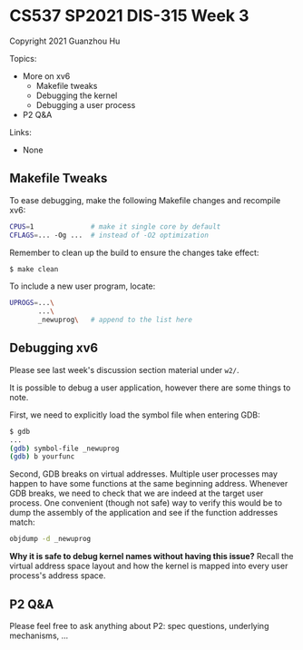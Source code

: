 # CS537 SP2021 DIS-315 Week 3

Copyright 2021 Guanzhou Hu

Topics:

- More on xv6
    - Makefile tweaks
    - Debugging the kernel
    - Debugging a user process
- P2 Q&A

Links:

- None

## Makefile Tweaks

To ease debugging, make the following Makefile changes and recompile xv6:

```bash
CPUS=1              # make it single core by default
CFLAGS=... -Og ...  # instead of -O2 optimization
```

Remember to clean up the build to ensure the changes take effect:

```bash
$ make clean
```

To include a new user program, locate:

```bash
UPROGS=...\
       ...\
       _newuprog\   # append to the list here
```

## Debugging xv6

Please see last week's discussion section material under `w2/`.

It is possible to debug a user application, however there are some things to note.

First, we need to explicitly load the symbol file when entering GDB:

```bash
$ gdb
...
(gdb) symbol-file _newuprog
(gdb) b yourfunc
```

Second, GDB breaks on virtual addresses. Multiple user processes may happen to have some functions at the same beginning address. Whenever GDB breaks, we need to check that we are indeed at the target user process. One convenient (though not safe) way to verify this would be to dump the assembly of the application and see if the function addresses match:

```bash
objdump -d _newuprog
```

**Why it is safe to debug kernel names without having this issue?** Recall the virtual address space layout and how the kernel is mapped into every user process's address space.

## P2 Q&A

Please feel free to ask anything about P2: spec questions, underlying mechanisms, ...
